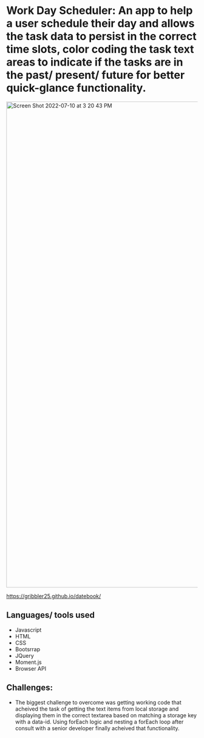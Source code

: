 # Work Day Scheduler: An app to help a user schedule their day and allows the task data to persist in the correct time slots, color coding the task text areas to indicate if the tasks are in the past/ present/ future for better quick-glance functionality.

<img width="1280" alt="Screen Shot 2022-07-10 at 3 20 43 PM" src="https://user-images.githubusercontent.com/98048059/178164223-58cbe338-4168-4aa2-b541-ccfef107ad70.png">

https://gribbler25.github.io/datebook/

## Languages/ tools used

* Javascript
* HTML
* CSS
* Bootsrrap
* JQuery
* Moment.js
* Browser API

## Challenges:

* The biggest challenge to overcome was getting working code that acheived the task of getting the text items from local storage and displaying them in the correct textarea based on matching a storage key with a data-id. Using forEach logic and nesting a forEach loop after consult with a senior developer finally acheived that functionality.
